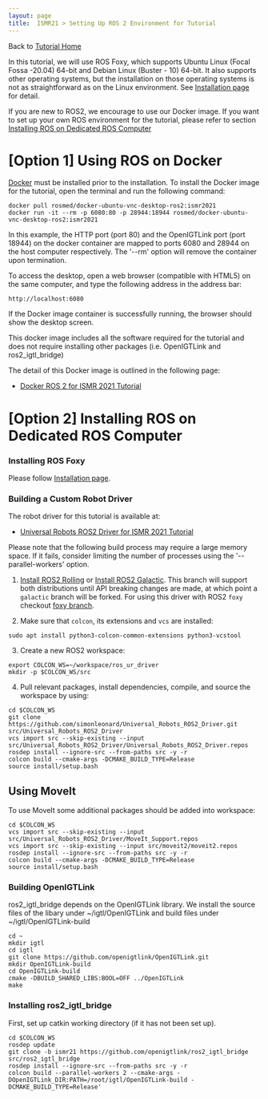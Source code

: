 ```yaml
---
layout: page
title:  ISMR21 > Setting Up ROS 2 Environment for Tutorial
---
```


Back to [Tutorial Home](index)


In this tutorial, we will use ROS Foxy, which supports Ubuntu Linux (Focal Fossa -20.04) 64-bit and Debian Linux (Buster - 10) 64-bit. It also supports other operating systems, but the installation on those operating systems is not as straightforward as on the Linux environment. See [Installation page](https://docs.ros.org/en/foxy/Installation.html) for detail.

If you are new to ROS2, we encourage to use our Docker image. If you want to set up your own ROS environment for the tutorial, please refer to section [Installing ROS on Dedicated ROS Computer](#native_ros)



[Option 1] Using ROS on Docker
===================================================

[Docker](https://www.docker.com/) must be installed prior to the installation. To install the Docker image for the tutorial, open the terminal and run the following command:

~~~~
docker pull rosmed/docker-ubuntu-vnc-desktop-ros2:ismr2021
docker run -it --rm -p 6080:80 -p 28944:18944 rosmed/docker-ubuntu-vnc-desktop-ros2:ismr2021
~~~~

In this example, the HTTP port (port 80) and the OpenIGTLink port (port 18944) on the docker container are mapped to ports 6080 and 28944 on the host computer respectively. The '--rm' option will remove the container upon termination.

To access the desktop, open a web browser (compatible with HTML5) on the same computer, and type the following address in the address bar:
~~~~
http://localhost:6080
~~~~
If the Docker image container is successfully running, the browser should show the desktop screen.

This docker image includes all the software required for the tutorial and does not require installing other packages (i.e. OpenIGTLink and ros2_igtl_bridge)


The detail of this Docker image is outlined in the following page:
- [Docker ROS 2 for ISMR 2021 Tutorial](https://github.com/rosmed/rosmed.github.io/wiki/DockerROS2)


[Option 2] Installing ROS on Dedicated ROS Computer <a name="native_ros"></a>
===================================================

### Installing ROS Foxy
Please follow [Installation page](https://docs.ros.org/en/foxy/Installation.html).


### Building a Custom Robot Driver

The robot driver for this tutorial is available at:
- [Universal Robots ROS2 Driver for ISMR 2021 Tutorial](https://github.com/simonleonard/Universal_Robots_ROS2_Driver)

Please note that the following build process may require a large memory space. If it fails, consider limiting the number of processes using the '--parallel-workers' option.


1. [Install ROS2 Rolling](https://docs.ros.org/en/rolling/Installation/Ubuntu-Install-Debians.html) or [Install ROS2 Galactic](https://docs.ros.org/en/galactic/Installation/Ubuntu-Install-Debians.html). This branch will support both distributions until API breaking changes are made, at which point a `galactic` branch will be forked. For using this driver with ROS2 `foxy` checkout [foxy branch](https://github.com/simonleonard/Universal_Robots_ROS2_Driver/tree/foxy).

2. Make sure that `colcon`, its extensions and `vcs` are installed:
~~~~
sudo apt install python3-colcon-common-extensions python3-vcstool
~~~~

3. Create a new ROS2 workspace:
~~~~
export COLCON_WS=~/workspace/ros_ur_driver
mkdir -p $COLCON_WS/src
~~~~

4. Pull relevant packages, install dependencies, compile, and source the workspace by using:
~~~~
cd $COLCON_WS
git clone https://github.com/simonleonard/Universal_Robots_ROS2_Driver.git src/Universal_Robots_ROS2_Driver
vcs import src --skip-existing --input src/Universal_Robots_ROS2_Driver/Universal_Robots_ROS2_Driver.repos
rosdep install --ignore-src --from-paths src -y -r
colcon build --cmake-args -DCMAKE_BUILD_TYPE=Release
source install/setup.bash
~~~~


## Using MoveIt

To use MoveIt some additional packages should be added into workspace:
~~~~
cd $COLCON_WS
vcs import src --skip-existing --input src/Universal_Robots_ROS2_Driver/MoveIt_Support.repos
vcs import src --skip-existing --input src/moveit2/moveit2.repos
rosdep install --ignore-src --from-paths src -y -r
colcon build --cmake-args -DCMAKE_BUILD_TYPE=Release
source install/setup.bash
~~~~

### Building OpenIGTLink

ros2_igtl_bridge depends on the OpenIGTLink library. We install the source files of the libary under ~/igtl/OpenIGTLink and build files under ~/igtl/OpenIGTLink-build
~~~~
cd ~
mkdir igtl
cd igtl
git clone https://github.com/openigtlink/OpenIGTLink.git
mkdir OpenIGTLink-build
cd OpenIGTLink-build
cmake -DBUILD_SHARED_LIBS:BOOL=OFF ../OpenIGTLink
make
~~~~

### Installing ros2_igtl_bridge

First, set up catkin working directory (if it has not been set up).
~~~~
cd $COLCON_WS
rosdep update
git clone -b ismr21 https://github.com/openigtlink/ros2_igtl_bridge  src/ros2_igtl_bridge
rosdep install --ignore-src --from-paths src -y -r
colcon build --parallel-workers 2 --cmake-args -DOpenIGTLink_DIR:PATH=/root/igtl/OpenIGTLink-build -DCMAKE_BUILD_TYPE=Release'
~~~~









